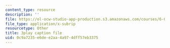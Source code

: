 ```yaml
---
content_type: resource
description: ''
file: https://ol-ocw-studio-app-production.s3.amazonaws.com/courses/6-004-computation-structures-spring-2017/0c9a7235e6dee2aa4a974dff57eb3375_781P9Ixmi0g.srt
file_type: application/x-subrip
resourcetype: Other
title: 3play caption file
uid: 0c9a7235-e6de-e2aa-4a97-4dff57eb3375
---
```

